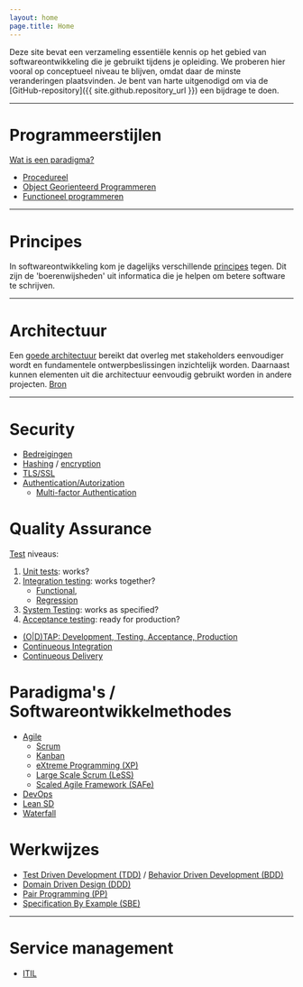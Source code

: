 ```yaml
---
layout: home
page.title: Home
---
```


Deze site bevat een verzameling essentiële kennis op het gebied van softwareontwikkeling die je gebruikt tijdens je opleiding. We proberen hier vooral op conceptueel niveau te blijven, omdat daar de minste veranderingen plaatsvinden. Je bent van harte uitgenodigd om via de [GitHub-repository]({{ site.github.repository_url }}) een bijdrage te doen.

---

# Programmeerstijlen
[Wat is een paradigma?](https://www.freecodecamp.org/news/what-exactly-is-a-programming-paradigm/)

- [Procedureel](https://en.wikipedia.org/wiki/Procedural_programming)
- [Object Georienteerd Programmeren](paradigmas/oo)
- [Functioneel programmeren](paradigmas/f)

---

# Principes
In softwareontwikkeling kom je dagelijks verschillende [principes](principes) tegen. Dit zijn de 'boerenwijsheden' uit informatica die je helpen om betere software te schrijven.

---

# Architectuur
Een [goede architectuur](architectuur) bereikt dat overleg met stakeholders eenvoudiger wordt en fundamentele ontwerpbeslissingen inzichtelijk worden. Daarnaast kunnen elementen uit die architectuur eenvoudig gebruikt worden in andere projecten. [Bron](https://nl.wikipedia.org/wiki/Software-architectuur)

---

# Security

- [Bedreigingen](https://en.wikipedia.org/wiki/Information_security)
- [Hashing](https://en.wikipedia.org/wiki/Hash_function) / [encryption](https://en.wikipedia.org/wiki/Encryption)
- [TLS/SSL](https://en.wikipedia.org/wiki/Transport_Layer_Security)
- [Authentication/Autorization](https://en.wikipedia.org/wiki/Authentication)
  - [Multi-factor Authentication](https://en.wikipedia.org/wiki/Multi-factor_authentication)


# Quality Assurance

[Test](https://en.wikipedia.org/wiki/Software_testing) niveaus:
  1. [Unit tests](https://en.wikipedia.org/wiki/Unit_testing): works?
  2. [Integration testing](https://en.wikipedia.org/wiki/Integration_testing): works together?
     - [Functional](https://en.wikipedia.org/wiki/Functional_testing), 
     - [Regression](https://en.wikipedia.org/wiki/Regression_testing)
  3. [System Testing](https://en.wikipedia.org/wiki/System_testing): works as specified?
  4. [Acceptance testing](https://en.wikipedia.org/wiki/Software_testing#Acceptance_testing): ready for production?

- [(O|D)TAP: Development, Testing, Acceptance, Production](https://en.wikipedia.org/wiki/Development,_testing,_acceptance_and_production)
- [Continueous Integration](https://en.wikipedia.org/wiki/Continuous_integration)
- [Continueous Delivery](https://en.wikipedia.org/wiki/Continuous_delivery)


# Paradigma's / Softwareontwikkelmethodes
- [Agile](https://agilemanifesto.org/)
    - [Scrum](https://en.wikipedia.org/wiki/Scrum_(software_development))
    - [Kanban](https://en.wikipedia.org/wiki/Kanban_(development))
    - [eXtreme Programming (XP)](https://en.wikipedia.org/wiki/Extreme_programming)
    - [Large Scale Scrum (LeSS)](https://en.wikipedia.org/wiki/Scrum_(software_development)#Large-scale_Scrum)
    - [Scaled Agile Framework (SAFe)](https://en.wikipedia.org/wiki/Scaled_agile_framework)
- [DevOps](https://en.wikipedia.org/wiki/DevOps)
- [Lean SD](https://en.wikipedia.org/wiki/Lean_software_development)
- [Waterfall](https://en.wikipedia.org/wiki/Waterfall_model)

# Werkwijzes

- [Test Driven Development (TDD)](https://en.wikipedia.org/wiki/Test-driven_development) / [Behavior Driven Development (BDD)](https://en.wikipedia.org/wiki/Behavior-driven_development)
- [Domain Driven Design (DDD)](https://en.wikipedia.org/wiki/Domain-driven_design)
- [Pair Programming (PP)](https://en.wikipedia.org/wiki/Pair_programming)
- [Specification By Example (SBE)](https://en.wikipedia.org/wiki/Specification_by_example)

---

# Service management
- [ITIL](https://en.wikipedia.org/wiki/ITIL)
